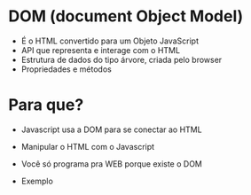 # DOM (document Object Model)

* É o HTML convertido para um Objeto JavaScript
* API que representa e interage com o HTML
* Estrutura de dados do tipo árvore, criada pelo browser
* Propriedades e métodos

# Para que?

* Javascript usa a DOM para se conectar ao HTML
* Manipular o HTML com o Javascript
* Você só programa pra WEB porque existe o DOM


* Exemplo
